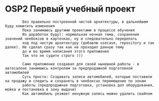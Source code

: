 # OSP2     Первый учебный проект 
            Без правильно построенной чистой архитектуры, в дальнейшем буду комитить изменения 
            Пока занимаюсь другими проектами в процессе обучения
            Из доработок будут: нормальная ночная тема, сохранение значений чекбоксов в карточках, ну и следовательно переделать 
            код под чистую архитектуру (добавлю usecase, repository и так далее). Не сделал сразу так как не проходил данную тему 
            до и во время написания этого приложения
            Так что не судите строго )))
            
            Само приложение создавал для своей нынешней работы - в автосалоне занимаюсь контролем за предпродажной подготовкой автомобилей
            Суть проста: Создавать записи автомобилей, которые поставили на продажу и следить и сохранять в чекбоксах перемещение по зонам
            работы (предпродажная подготовка, установка доп оборудования, мойка и постановка в зону выдачи)
            Как автомобиль уезжает ненужную запись можно удалить свайпом
